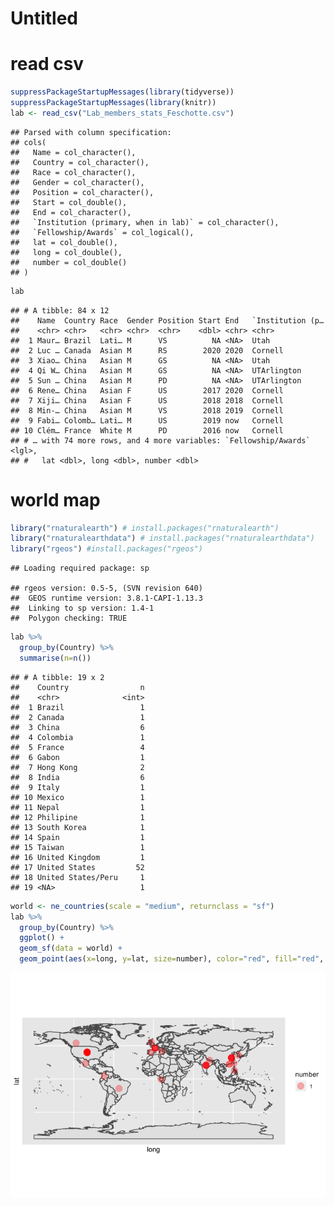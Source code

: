 Untitled
================

read csv
========

``` r
suppressPackageStartupMessages(library(tidyverse))
suppressPackageStartupMessages(library(knitr))
lab <- read_csv("Lab_members_stats_Feschotte.csv")
```

    ## Parsed with column specification:
    ## cols(
    ##   Name = col_character(),
    ##   Country = col_character(),
    ##   Race = col_character(),
    ##   Gender = col_character(),
    ##   Position = col_character(),
    ##   Start = col_double(),
    ##   End = col_character(),
    ##   `Institution (primary, when in lab)` = col_character(),
    ##   `Fellowship/Awards` = col_logical(),
    ##   lat = col_double(),
    ##   long = col_double(),
    ##   number = col_double()
    ## )

``` r
lab
```

    ## # A tibble: 84 x 12
    ##    Name  Country Race  Gender Position Start End   `Institution (p…
    ##    <chr> <chr>   <chr> <chr>  <chr>    <dbl> <chr> <chr>           
    ##  1 Maur… Brazil  Lati… M      VS          NA <NA>  Utah            
    ##  2 Luc … Canada  Asian M      RS        2020 2020  Cornell         
    ##  3 Xiao… China   Asian M      GS          NA <NA>  Utah            
    ##  4 Qi W… China   Asian M      GS          NA <NA>  UTArlington     
    ##  5 Sun … China   Asian M      PD          NA <NA>  UTArlington     
    ##  6 Rene… China   Asian F      US        2017 2020  Cornell         
    ##  7 Xiji… China   Asian F      US        2018 2018  Cornell         
    ##  8 Min-… China   Asian M      VS        2018 2019  Cornell         
    ##  9 Fabi… Colomb… Lati… M      US        2019 now   Cornell         
    ## 10 Clém… France  White M      PD        2016 now   Cornell         
    ## # … with 74 more rows, and 4 more variables: `Fellowship/Awards` <lgl>,
    ## #   lat <dbl>, long <dbl>, number <dbl>

world map
=========

``` r
library("rnaturalearth") # install.packages("rnaturalearth")
library("rnaturalearthdata") # install.packages("rnaturalearthdata")
library("rgeos") #install.packages("rgeos")
```

    ## Loading required package: sp

    ## rgeos version: 0.5-5, (SVN revision 640)
    ##  GEOS runtime version: 3.8.1-CAPI-1.13.3 
    ##  Linking to sp version: 1.4-1 
    ##  Polygon checking: TRUE

``` r
lab %>% 
  group_by(Country) %>% 
  summarise(n=n())
```

    ## # A tibble: 19 x 2
    ##    Country                n
    ##    <chr>              <int>
    ##  1 Brazil                 1
    ##  2 Canada                 1
    ##  3 China                  6
    ##  4 Colombia               1
    ##  5 France                 4
    ##  6 Gabon                  1
    ##  7 Hong Kong              2
    ##  8 India                  6
    ##  9 Italy                  1
    ## 10 Mexico                 1
    ## 11 Nepal                  1
    ## 12 Philipine              1
    ## 13 South Korea            1
    ## 14 Spain                  1
    ## 15 Taiwan                 1
    ## 16 United Kingdom         1
    ## 17 United States         52
    ## 18 United States/Peru     1
    ## 19 <NA>                   1

``` r
world <- ne_countries(scale = "medium", returnclass = "sf")
lab %>% 
  group_by(Country) %>% 
  ggplot() +
  geom_sf(data = world) +
  geom_point(aes(x=long, y=lat, size=number), color="red", fill="red", alpha=0.3, shape=21) 
```

![](world_map_files/figure-markdown_github/unnamed-chunk-4-1.png)
